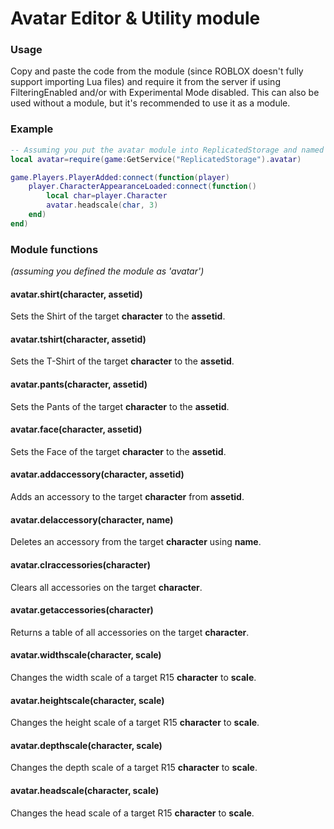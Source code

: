 # Avatar Editor & Utility module

### Usage
Copy and paste the code from the module (since ROBLOX doesn't fully support importing Lua files) and require it from the server if using FilteringEnabled and/or with Experimental Mode disabled. This can also be used without a module, but it's recommended to use it as a module.

### Example
```Lua
-- Assuming you put the avatar module into ReplicatedStorage and named it 'avatar',
local avatar=require(game:GetService("ReplicatedStorage").avatar)

game.Players.PlayerAdded:connect(function(player)
	player.CharacterAppearanceLoaded:connect(function()
		local char=player.Character
		avatar.headscale(char, 3)
	end)
end)
```

### Module functions
_(assuming you defined the module as 'avatar')_

#### avatar.shirt(character, assetid)
Sets the Shirt of the target  **character** to the **assetid**.

#### avatar.tshirt(character, assetid)
Sets the T-Shirt of the target  **character** to the **assetid**.

#### avatar.pants(character, assetid)
Sets the Pants of the target  **character** to the **assetid**.

#### avatar.face(character, assetid)
Sets the Face of the target  **character** to the **assetid**.

#### avatar.addaccessory(character, assetid)
Adds an accessory to the target **character** from **assetid**.

#### avatar.delaccessory(character, name)
Deletes an accessory from the target  **character** using **name**.

#### avatar.clraccessories(character)
Clears all accessories on the target **character**.

#### avatar.getaccessories(character)
Returns a table of all accessories on the target **character**.

#### avatar.widthscale(character, scale)
Changes the width scale of a target R15 **character** to **scale**.

#### avatar.heightscale(character, scale)
Changes the height scale of a target R15 **character** to **scale**.

#### avatar.depthscale(character, scale)
Changes the depth scale of a target R15 **character** to **scale**.

#### avatar.headscale(character, scale)
Changes the head scale of a target R15 **character** to **scale**.
